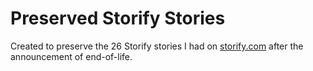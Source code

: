 # Preserved Storify Stories

Created to preserve the 26 Storify stories I had on [storify.com](https://storify.com/cpjobling) after the announcement of end-of-life.
